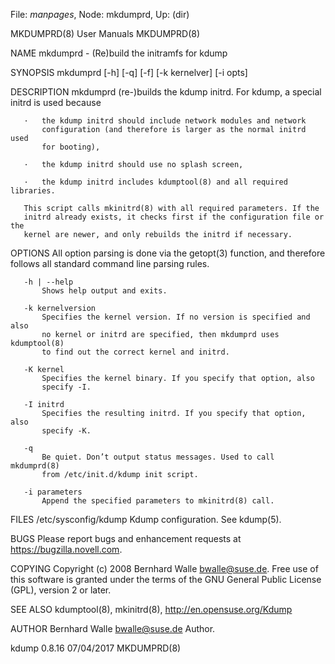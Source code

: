 File: *manpages*,  Node: mkdumprd,  Up: (dir)

MKDUMPRD(8)                      User Manuals                      MKDUMPRD(8)



NAME
       mkdumprd - (Re)build the initramfs for kdump

SYNOPSIS
       mkdumprd [-h] [-q] [-f] [-k kernelver] [-i opts]

DESCRIPTION
       mkdumprd (re-)builds the kdump initrd. For kdump, a special initrd is
       used because

       ·   the kdump initrd should include network modules and network
           configuration (and therefore is larger as the normal initrd used
           for booting),

       ·   the kdump initrd should use no splash screen,

       ·   the kdump initrd includes kdumptool(8) and all required libraries.

       This script calls mkinitrd(8) with all required parameters. If the
       initrd already exists, it checks first if the configuration file or the
       kernel are newer, and only rebuilds the initrd if necessary.

OPTIONS
       All option parsing is done via the getopt(3) function, and therefore
       follows all standard command line parsing rules.

       -h | --help
           Shows help output and exits.

       -k kernelversion
           Specifies the kernel version. If no version is specified and also
           no kernel or initrd are specified, then mkdumprd uses kdumptool(8)
           to find out the correct kernel and initrd.

       -K kernel
           Specifies the kernel binary. If you specify that option, also
           specify -I.

       -I initrd
           Specifies the resulting initrd. If you specify that option, also
           specify -K.

       -q
           Be quiet. Don’t output status messages. Used to call mkdumprd(8)
           from /etc/init.d/kdump init script.

       -i parameters
           Append the specified parameters to mkinitrd(8) call.

FILES
       /etc/sysconfig/kdump
           Kdump configuration. See kdump(5).

BUGS
       Please report bugs and enhancement requests at
       https://bugzilla.novell.com.

COPYING
       Copyright (c) 2008 Bernhard Walle <bwalle@suse.de>. Free use of this
       software is granted under the terms of the GNU General Public License
       (GPL), version 2 or later.

SEE ALSO
       kdumptool(8), mkinitrd(8), http://en.opensuse.org/Kdump

AUTHOR
       Bernhard Walle <bwalle@suse.de>
           Author.



kdump 0.8.16                      07/04/2017                       MKDUMPRD(8)
